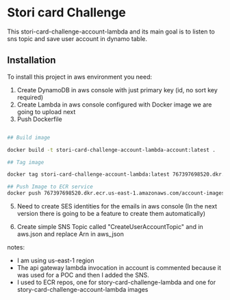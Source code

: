 # Stori card Challenge

This stori-card-challenge-account-lambda and its main goal is to listen to sns topic and save user account in dynamo table.

## Installation

To install this project in aws environment you need:

1) Create DynamoDB in aws console with just primary key (id, no sort key required)
2) Create Lambda in aws console configured with Docker image we are going to upload next
3) Push Dockerfile 
```bash 

## Build image

docker build -t stori-card-challenge-account-lambda-account:latest .

## Tag image

docker tag stori-card-challenge-account-lambda:latest 767397698520.dkr.ecr.us-east-1.amazonaws.com/account-images

## Push Image to ECR service
docker push 767397698520.dkr.ecr.us-east-1.amazonaws.com/account-images
```
5) Need to create SES identities for the emails in aws console (In the next version there is going to be a feature to create them automatically)

6) Create simple SNS Topic called "CreateUserAccountTopic" and in aws.json and replace Arn in aws_json


notes: 
- I am using us-east-1 region
- The api gateway lambda invocation in account is commented because it was used for a POC and then I added the SNS.
- I used to ECR repos, one for story-card-challenge-lambda and one for story-card-challenge-account-lambda images







